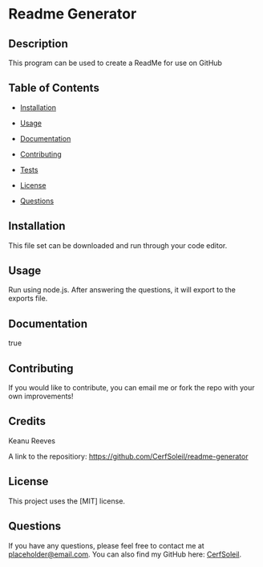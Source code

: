# Readme Generator


  ## Description
  This program can be used to create a ReadMe for use on GitHub


  ## Table of Contents

  - [Installation](#installation)

  - [Usage](#usage)

  - [Documentation](#documentation)

  - [Contributing](#contributing)

  - [Tests](#tests)

  - [License](#license)

  - [Questions](#questions)


  ## Installation

  This file set can be downloaded and run through your code editor.


  ## Usage

  Run using node.js. After answering the questions, it will export to the exports file.


  ## Documentation

  true


  ## Contributing

  If you would like to contribute, you can email me or fork the repo with your own improvements!


  ## Credits

  Keanu Reeves

  A link to the repositiory: https://github.com/CerfSoleil/readme-generator


  ## License

  This project uses the [MIT] license.




  ## Questions

If you have any questions, please feel free to contact me at placeholder@email.com. You can also find my GitHub here: [CerfSoleil](https://github.com/CerfSoleil).
